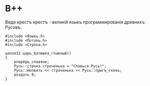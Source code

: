 ﻿# В++

Веди крестъ крестъ - великій языкъ программированія древнихъ Русовъ.

```
#include <Языкъ.h>
#include <Потокъ.h>
#include <Строка.h>

целое32 царь_батюшка_главный()
{
    вперёдъ_славяне;
    Русь::строка строченька = "Славься Русь!";
    Русь::молвить << строченька << Русь::прыгъ_скокъ;
    воздать 0;
}

```
